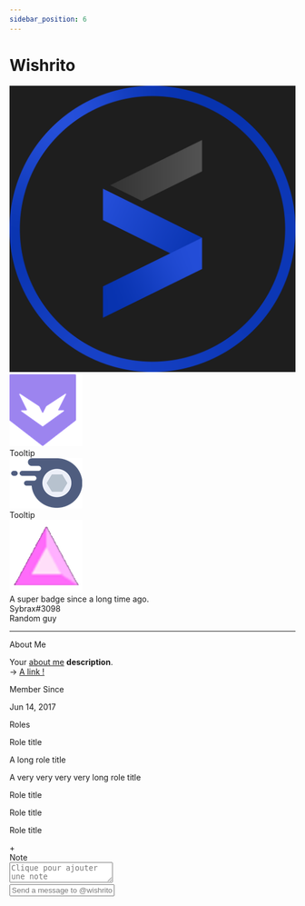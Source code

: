 ```yaml
---
sidebar_position: 6
---
```


# Wishrito

<div class="card nitro-card">
    <div class="card-header">
      <div
        style="background: url('./assets/img/banner.gif')"
        class="banner-img"
      ></div>
    </div>
    <div class="card-body">
      <div class="profile-header">
        <div class="profil-logo">
          <img src="./assets/img/logo_blue.png" />
        </div>
        <div class="badges-container">
          <div class="badge-item">
            <img src="./assets/img/badges/bravery.webp" alt="" />
            <div class="tooltip tooltip-up">Tooltip</div>
          </div>
          <div class="badge-item">
            <img src="./assets/img/badges/nitro.webp" alt="" />
            <div class="tooltip tooltip-up">Tooltip</div>
          </div>
          <div class="badge-item">
            <img src="./assets/img/badges/boost.webp" alt="" />
            <div class="tooltip tooltip-up">
              A super badge since a long time ago.
            </div>
          </div>
        </div>
      </div>
      <div class="profile-body">
        <div class="username">
          Sybrax<span>#3098</span>
          <div class="badge">Random guy</div>
        </div>
        <hr />
        <div class="basic-infos">
          <div class="category-title">About Me</div>
          <p>
            Your <u>about me</u> <b>description</b>. <br />
            &rarr;
            <a href="https://sybraxdesign.fr/" target="_blank">A link !</a>
          </p>
        </div>
        <div class="basic-infos">
          <div class="category-title">Member Since</div>
          <p>Jun 14, 2017</p>
        </div>
        <div class="roles">
          <div class="category-title">Roles</div>
          <div class="roles-list">
            <div class="role">
              <div class="role-color" style="background: orange"></div>
              <p>Role title</p>
            </div>
            <div class="role">
              <div class="role-color" style="background: violet"></div>
              <p>A long role title</p>
            </div>
            <div class="role">
              <div class="role-color" style="background: green"></div>
              <p>A very very very very long role title</p>
            </div>
            <div class="role">
              <div class="role-color" style="background: yellow"></div>
              <p>Role title</p>
            </div>
            <div class="role">
              <div class="role-color" style="background: yellowgreen"></div>
              <p>Role title</p>
            </div>
            <div class="role">
              <div class="role-color" style="background: turquoise"></div>
              <p>Role title</p>
            </div>
            <div class="role role-add">
              <div class="role-add-text">+</div>
            </div>
          </div>
        </div>
        <div class="note">
          <div class="category-title">Note</div>
          <textarea placeholder="Clique pour ajouter une note"></textarea>
        </div>
        <div class="message">
          <input type="text" placeholder="Send a message to @wishrito" />
        </div>
      </div>
    </div>
  </div>
